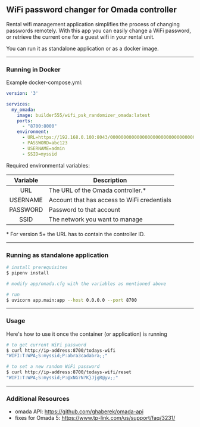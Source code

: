 ## WiFi password changer for Omada controller

Rental wifi management application simplifies the process of changing passwords remotely. With this app you can easily change a WiFi password, or retrieve the current one for a guest wifi in your rental unit.

You can run it as standalone application or as a docker image.

---

### Running in Docker

Example docker-compose.yml:
```yml
version: '3'

services:
  my_omada:
    image: builder555/wifi_psk_randomizer_omada:latest
    ports:
      - "8700:8000"
    environment:
      - URL=https://192.168.0.100:8043/00000000000000000000000000000000
      - PASSWORD=abc123
      - USERNAME=admin
      - SSID=myssid
```

Required environmental variables:

| Variable | Description | 
|:--------:| ----------- |
|URL| The URL of the Omada controller.* | 
|USERNAME| Account that has access to WiFi credentials | 
|PASSWORD| Password to that account |
|SSID| The network you want to manage |

\* For version 5+ the URL has to contain the controller ID.

---

### Running as standalone application

```bash
# install prerequisites
$ pipenv install

# modify app/omada.cfg with the variables as mentioned above

# run
$ uvicorn app.main:app --host 0.0.0.0 --port 8700
```
---

### Usage

Here's how to use it once the container (or application) is running

```bash
# to get current WiFi password
$ curl http://ip-address:8700/todays-wifi
"WIFI:T:WPA;S:myssid;P:abra3cadabra;;"

# to set a new random WiFi password
$ curl http://ip-address:8700/todays-wifi/reset
"WIFI:T:WPA;S:myssid;P:@xNG?N?K}JjgR@yv;;"
```

---

### Additional Resources
* omada API: https://github.com/ghaberek/omada-api
* fixes for Omada 5: https://www.tp-link.com/us/support/faq/3231/
